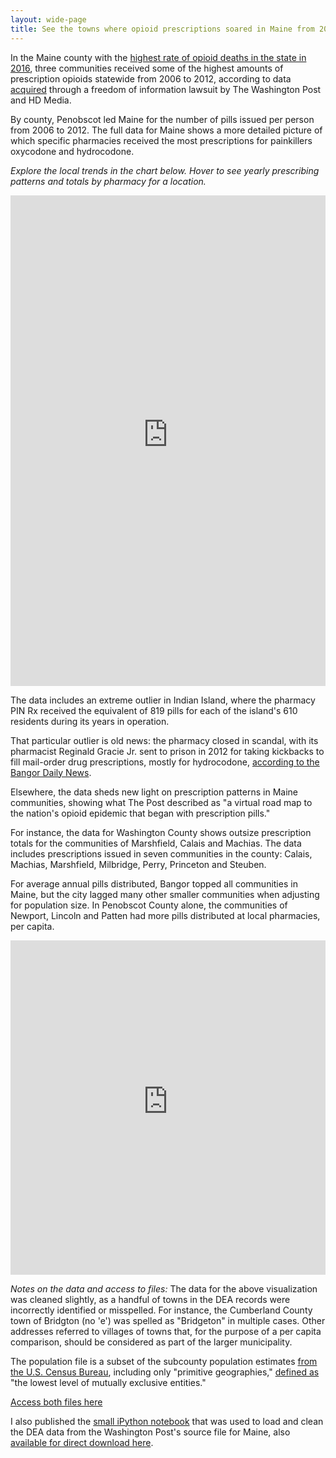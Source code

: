 ```yaml
---
layout: wide-page
title: See the towns where opioid prescriptions soared in Maine from 2006 to 2012
---
```

In the Maine county with the [highest rate of opioid deaths in the state in 2016](https://www.pressherald.com/2017/04/12/maps-maines-2016-overdose-deaths-county/), three communities received some of the highest amounts of prescription opioids statewide from 2006 to 2012, according to data [acquired](https://www.washingtonpost.com/graphics/2019/investigations/dea-pain-pill-database/?utm_term=.cef8ecb6fb18#download-resources) through a freedom of information lawsuit by The Washington Post and HD Media.

By county, Penobscot led Maine for the number of pills issued per person from 2006 to 2012. The full data for Maine shows a more detailed picture of which specific pharmacies received the most prescriptions for painkillers oxycodone and hydrocodone.

_Explore the local trends in the chart below. Hover to see yearly prescribing patterns and totals by pharmacy for a location._

<div><iframe style="border: none;" src="https://public.tableausoftware.com/views/opioid-data-workbook/Mainecities?:showVizHome=no&amp;:embed=true" width="100%" height="785px"></iframe></div>

The data includes an extreme outlier in Indian Island, where the pharmacy PIN Rx received the equivalent of 819 pills for each of the island's 610 residents during its years in operation.

That particular outlier is old news: the pharmacy closed in scandal, with its pharmacist Reginald Gracie Jr. sent to prison in 2012 for taking kickbacks to fill mail-order drug prescriptions, mostly for hydrocodone, [according to the Bangor Daily News](https://bangordailynews.com/2012/08/08/news/aroostook/ex-pharmacist-for-penobscots-gets-nearly-4-years-for-taking-kickbacks/).

Elsewhere, the data sheds new light on prescription patterns in Maine communities, showing what The Post described as "a virtual road map to the nation's opioid epidemic that began with prescription pills."

For instance, the data for Washington County shows outsize prescription totals for the communities of Marshfield, Calais and Machias. The data includes prescriptions issued in seven communities in the county: Calais, Machias, Marshfield, Milbridge, Perry, Princeton and Steuben.

For average annual pills distributed, Bangor topped all communities in Maine, but the city lagged many other smaller communities when adjusting for population size. In Penobscot County alone, the communities of Newport, Lincoln and Patten had more pills distributed at local pharmacies, per capita.

<iframe style="border: none;" src="https://public.tableausoftware.com/views/opioid-data-workbook/countytrend?:showVizHome=no&amp;:embed=true" width="100%" height="535px"></iframe>

*Notes on the data and access to files:* The data for the above visualization was cleaned slightly, as a handful of towns in the DEA records were incorrectly identified or misspelled. For instance, the Cumberland County town of Bridgton (no 'e') was spelled as "Bridgeton" in multiple cases. Other addresses referred to villages of towns that, for the purpose of a per capita comparison, should be considered as part of the larger municipality.

The population file is a subset of the subcounty population estimates [from the U.S. Census Bureau](https://www.census.gov/data/tables/time-series/demo/popest/2010s-total-cities-and-towns.html#ds), including only "primitive geographies," [defined as](https://www2.census.gov/programs-surveys/popest/technical-documentation/methodology/intercensal/2000-2010-intercensal-estimates-methodology.pdf) "the lowest level of mutually exclusive entities."

[Access both files here](https://drive.google.com/open?id=1l4Bav_9qaBPVOiHn0cSCHskBeUfxIkdV)

I also published the [small iPython notebook](https://github.com/darrenfishell/data-projects/blob/master/opioid-files/opioid-file-me-data-loader-cleaner.ipynb) that was used to load and clean the DEA data from the Washington Post's source file for Maine, also [available for direct download here](https://www.washingtonpost.com/wp-stat/dea-pain-pill-database/summary/arcos-me-statewide-itemized.tsv.gz).
